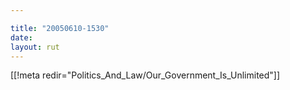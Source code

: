 ```yaml
---

title: "20050610-1530"
date: 
layout: rut
---
```


[[!meta redir="Politics_And_Law/Our_Government_Is_Unlimited"]]
